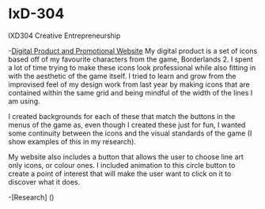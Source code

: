 # IxD-304
IXD304 Creative Entrepreneurship

-[Digital Product and Promotional Website](https://Hannah02.github.io/IxD-304/BorderlandsIconsBnW/index.html)
My digital product is a set of icons based off of my favourite characters from the game, Borderlands 2. I spent a lot of time trying to make these icons look professional while also fitting in with the aesthetic of the game itself. I tried to learn and grow from the improvised feel of my design work from last year by making icons that are contained within the same grid and being mindful of the width of the lines I am using. 

I created backgrounds for each of these that match the buttons in the menus of the game as, even though I created these just for fun, I wanted some continuity between the icons and the visual standards of the game (I show examples of this in my research).

My website also includes a button that allows the user to choose line art only icons, or colour ones. I included animation to this circle button to create a point of interest that will make the user want to click on it to discover what it does.


-[Research] ()
